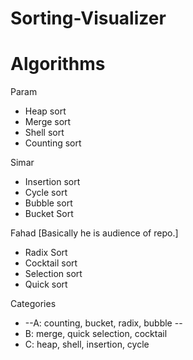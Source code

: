 # Sorting-Visualizer


# Algorithms

Param
* Heap sort
* Merge sort
* Shell sort
* Counting sort

Simar
* Insertion sort
* Cycle sort
* Bubble sort
* Bucket Sort

Fahad [Basically he is audience of repo.]
* Radix Sort
* Cocktail sort
* Selection sort
* Quick sort

Categories

* --A: counting, bucket, radix, bubble --
* B: merge, quick selection, cocktail
* C: heap, shell, insertion, cycle

